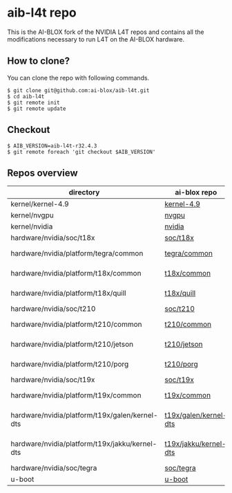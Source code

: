 # aib-l4t repo

This is the AI-BLOX fork of the NVIDIA L4T repos and contains all the modifications necessary to run L4T on the AI-BLOX hardware.


## How to clone?

You can clone the repo with following commands.

````shell
$ git clone git@github.com:ai-blox/aib-l4t.git
$ cd aib-l4t
$ git remote init
$ git remote update

````

## Checkout 

````shell
$ AIB_VERSION=aib-l4t-r32.4.3
$ git remote foreach 'git checkout $AIB_VERSION'

````




## Repos overview

| directory                                      | ai-blox repo                                                                                              | nvidia repo                                                                                           |
|------------------------------------------------|-----------------------------------------------------------------------------------------------------------|-------------------------------------------------------------------------------------------------------|
| kernel/kernel-4.9                              | [kernel-4.9](https://github.com/ai-blox/l4t-kernel-kernel-4.9)                                            | git://nv-tegra.nvidia.com/linux-4.9.git                                                               |
| kernel/nvgpu                                   | [nvgpu](https://github.com/ai-blox/l4t-kernel-nvgpu)                                                      | git://nv-tegra.nvidia.com/linux-nvgpu.git                                                             |
| kernel/nvidia                                  | [nvidia](https://github.com/ai-blox/l4t-kernel-nvidia)                                                    | git://nv-tegra.nvidia.com/linux-nvidia.git                                                            |                                                                                                  |
| hardware/nvidia/soc/t18x                       | [soc/t18x](https://github.com/ai-blox/l4t-hardware-nvidia-soc-t18x)                                       | git://nv-tegra.nvidia.com/device/hardware/nvidia/soc/t18x.git                                         |                                                                   |
| hardware/nvidia/platform/tegra/common          | [tegra/common](https://github.com/ai-blox/l4t-hardware-nvidia-platform-tegra-common)                      | git://nv-tegra.nvidia.com/device/hardware/nvidia/platform/tegra/common.git                            | 
| hardware/nvidia/platform/t18x/common           | [t18x/common](https://github.com/ai-blox/l4t-hardware-nvidia-platform-t18x-common)                        | git://nv-tegra.nvidia.com/device/hardware/nvidia/platform/t18x/common.git                             |
| hardware/nvidia/platform/t18x/quill            | [t18x/quill](https://github.com/ai-blox/l4t-hardware-nvidia-platform-t18x-quill)                          | git://nv-tegra.nvidia.com/device/hardware/nvidia/platform/t18x/quill.git                              |
| hardware/nvidia/soc/t210                       | [soc/t210](https://github.com/ai-blox/l4t-hardware-nvidia-soc-t210)                                       | git://nv-tegra.nvidia.com/device/hardware/nvidia/soc/t210.git                                         |
| hardware/nvidia/platform/t210/common           | [t210/common](https://github.com/ai-blox/l4t-hardware-nvidia-platform-t210-common)                        | git://nv-tegra.nvidia.com/device/hardware/nvidia/platform/t210/common.git                             |
| hardware/nvidia/platform/t210/jetson           | [t210/jetson](https://github.com/ai-blox/l4t-hardware-nvidia-platform-t210-jetson)                        | git://nv-tegra.nvidia.com/device/hardware/nvidia/platform/t210/jetson.git                             |
| hardware/nvidia/platform/t210/porg             | [t210/porg](https://github.com/ai-blox/l4t-hardware-nvidia-platform-t210-porg)                            | git://nv-tegra.nvidia.com/device/hardware/nvidia/platform/t210/porg.git                               |
| hardware/nvidia/soc/t19x                       | [soc/t19x](https://github.com/ai-blox/l4t-hardware-nvidia-soc-t19x)                                       | git://nv-tegra.nvidia.com/device/hardware/nvidia/soc/t19x.git                                         |
| hardware/nvidia/platform/t19x/common           | [t19x/common](https://github.com/ai-blox/l4t-hardware-nvidia-platform-t19x-common)                        | git://nv-tegra.nvidia.com/device/hardware/nvidia/platform/t19x/common.git)                            |
| hardware/nvidia/platform/t19x/galen/kernel-dts | [t19x/galen/kernel-dts](https://github.com/ai-blox/l4t-hardware-nvidia-platform-t19x-galen-kernel-dts)    | git://nv-tegra.nvidia.com/device/hardware/nvidia/platform/t19x/stardust-dts.git                       |
| hardware/nvidia/platform/t19x/jakku/kernel-dts | [t19x/jakku/kernel-dts](https://github.com/ai-blox/l4t-hardware-nvidia-platform-t19x-jakku-kernel-dts)    | git://nv-tegra.nvidia.com/device/hardware/nvidia/platform/t19x/jakku-dts.git                          |
| hardware/nvidia/soc/tegra                      | [soc/tegra](https://github.com/ai-blox/l4t-hardware-nvidia-soc-tegra)                                     | git://nv-tegra.nvidia.com/device/hardware/nvidia/soc/tegra.git                                        |
| u-boot                                         | [u-boot](https://github.com/ai-blox/l4t-u-boot)                                                           | git://nv-tegra.nvidia.com/device/hardware/nvidia/soc/tegra.git                                        |
 